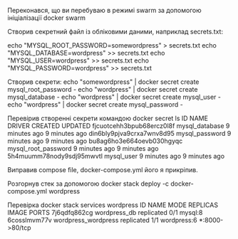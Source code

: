 Переконався, що ви перебуваю в режимі swarm за допомогою ініціалізації docker swarm

Створив секретний файл із обліковими даними, наприклад secrets.txt:

echo "MYSQL_ROOT_PASSWORD=somewordpress" > secrets.txt
echo "MYSQL_DATABASE=wordpress" >> secrets.txt
echo "MYSQL_USER=wordpress" >> secrets.txt
echo "MYSQL_PASSWORD=wordpress" >> secrets.txt

Створив секрети:
echo "somewordpress" | docker secret create mysql_root_password -
echo "wordpress" | docker secret create mysql_database -
echo "wordpress" | docker secret create mysql_user -
echo "wordpress" | docker secret create mysql_password -


Перевiрив створеннi секрети командою docker secret ls
ID                          NAME                  DRIVER    CREATED         UPDATED
fjcuotcehh3bpub68ercz0l8f   mysql_database                  9 minutes ago   9 minutes ago
din6bly9pjva9crxa7wnv8d95   mysql_password                  9 minutes ago   9 minutes ago
bu8ag6ho3e664oevb030hgyqc   mysql_root_password             9 minutes ago   9 minutes ago
5h4muumm78nody9sdj95mwvtl   mysql_user                      9 minutes ago   9 minutes ago

Виправив compose file, docker-compose.yml його я прикрiпив.

Розгорнув стек за допомогою docker stack deploy -c docker-compose.yml wordpress

Перевiрка docker stack services wordpress
ID             NAME                  MODE         REPLICAS   IMAGE         PORTS
7j6qdfq862cg   wordpress_db          replicated   0/1        mysql:8       
6cosslmvm77v   wordpress_wordpress   replicated   1/1        wordpress:6   *:8000->80/tcp
